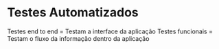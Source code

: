 # Testes Automatizados

Testes end to end = Testam a interface da aplicação
Testes funcionais = Testam o fluxo da informação dentro da aplicação
